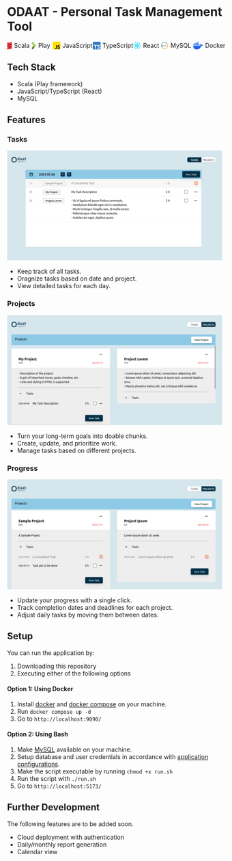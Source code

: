 # ODAAT - Personal Task Management Tool

<div style="display:flex; gap:10px;">
    <div style="display:flex; gap:5px; align-items: center; width:fit-content;">
        <img style="height:18px;" src="./readme_images/scala.png" />
        <span>Scala</span>
    </div>
    <div style="display:flex; gap:5px; align-items: center; width:fit-content;">
        <img style="height:18px;" src="./readme_images/play.png" />
        <span>Play</span>
    </div>
    <div style="display:flex; gap:5px; align-items: center; width:fit-content;">
        <img style="height:18px;" src="./readme_images/js.png" />
        <span>JavaScript</span>
    </div>
    <div style="display:flex; gap:5px; align-items: center; width:fit-content;">
        <img style="height:18px;" src="./readme_images/ts.png" />
        <span>TypeScript</span>
    </div>
    <div style="display:flex; gap:5px; align-items: center; width:fit-content;">
        <img style="height:18px;" src="./readme_images/react.png" />
        <span>React</span>
    </div>
    <div style="display:flex; gap:5px; align-items: center; width:fit-content;">
        <img style="height:18px;" src="./readme_images/mysql.png" />
        <span>MySQL</span>
    </div>
    <div style="display:flex; gap:5px; align-items: center; width:fit-content;">
        <img style="height:18px;" src="./readme_images/docker.png" />
        <span>Docker</span>
    </div>
</div>

## Tech Stack
- Scala (Play framework)
- JavaScript/TypeScript (React)
- MySQL

## Features

### Tasks
![Task Page](./screenshots/task.png)
- Keep track of all tasks.
- Oragnize tasks based on date and project.
- View detailed tasks for each day.

### Projects
![Project Page](./screenshots/project.png)
- Turn your long-term goals into doable chunks.
- Create, update, and prioritize work.
- Manage tasks based on different projects.

### Progress
![Progress Page](./screenshots/progress.png)
- Update your progress with a single click.
- Track completion dates and deadlines for each project.
- Adjust daily tasks by moving them between dates.

## Setup
You can run the application by:
1. Downloading this repository
2. Executing either of the following options

#### Option 1: Using Docker
1. Install [docker](https://docs.docker.com/engine/install/) and [docker compose](https://docs.docker.com/compose/install/) on your machine.
2. Run `docker compose up -d`
3. Go to `http://localhost:9090/`

#### Option 2: Using Bash
1. Make [MySQL](https://www.mysql.com/) available on your machine.
2. Setup database and user credentials in accordance with [application configurations](https://github.com/swunoo/odaat/blob/main/server/odaat-server/conf/application.conf).
3. Make the script executable by running `chmod +x run.sh`
4. Run the script with `./run.sh`
3. Go to `http://localhost:5173/`

## Further Development
The following features are to be added soon.
- Cloud deployment with authentication
- Daily/monthly report generation
- Calendar view

